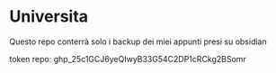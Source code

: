 # Universita
Questo repo conterrà solo i backup dei miei appunti presi su obsidian

token repo: 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